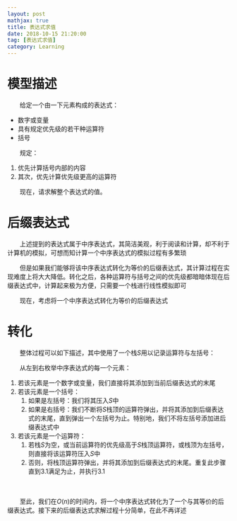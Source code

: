 ```yaml
---
layout: post
mathjax: true
title: 表达式求值
date: 2018-10-15 21:20:00
tag: [表达式求值]
category: Learning
---
```

# 模型描述

　　给定一个由一下元素构成的表达式：

* 数字或变量
* 具有规定优先级的若干种运算符
* 括号

　　规定：

1. 优先计算括号内部的内容
2. 其次，优先计算优先级更高的运算符

　　现在，请求解整个表达式的值。



# 后缀表达式

　　上述提到的表达式属于中序表达式，其简洁美观，利于阅读和计算，却不利于计算机的模拟，可想而知计算一个中序表达式的模拟过程有多繁琐

　　但是如果我们能够将该中序表达式转化为等价的后缀表达式，其计算过程在实现难度上将大大降低。转化之后，各种运算符与括号之间的优先级都暗暗体现在后缀表达式中，计算起来极为方便，只需要一个栈进行线性模拟即可

　　现在，考虑将一个中序表达式转化为等价的后缀表达式

# 转化

　　整体过程可以如下描述，其中使用了一个栈$S$用以记录运算符与左括号：

　　从左到右枚举中序表达式的每一个元素：

1. 若该元素是一个数字或变量，我们直接将其添加到当前后缀表达式的末尾
2. 若该元素是一个括号：
	1. 如果是左括号：我们将其压入$S$中
	2. 如果是右括号：我们不断将$S$栈顶的运算符弹出，并将其添加到后缀表达式的末尾，直到弹出一个左括号为止。特别地，我们不将左括号添加进后缀表达式中
3. 若该元素是一个运算符：
	1. 若栈$S$为空，或当前运算符的优先级高于$S$栈顶运算符，或栈顶为左括号，则直接将该运算符压入$S$中
	2. 否则，将栈顶运算符弹出，并将其添加到后缀表达式的末尾。重复此步骤直到3.1满足为止，并执行3.1

　　

　　至此，我们在$O(n)$的时间内，将一个中序表达式转化为了一个与其等价的后缀表达式。接下来的后缀表达式求解过程十分简单，在此不<!-- more -->再详述